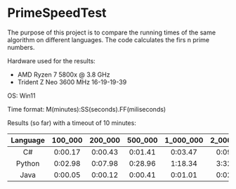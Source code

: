 # PrimeSpeedTest

The purpose of this project is to compare the running times of the same algorithm on different languages. The code calculates the firs n prime numbers.

Hardware used for the results:
 - AMD Ryzen 7 5800x @ 3.8 GHz
 - Trident Z Neo 3600 MHz 16-19-19-39

OS: Win11

Time format: M(minutes):SS(seconds).FF(miliseconds)

Results (so far) with a timeout of 10 minutes:

Language | 100_000 | 200_000 | 500_000 | 1_000_000 | 2_000_000 | 5_000_000 | 10_000_000 | 20_000_000 | 50_000_000
:-------:|:-------:|:-------:|:-------:|:---------:|:---------:|:---------:|:----------:|:----------:|:----------:
C#       |0:00.17  |0:00.43  |0:01.41  |0:03.47    |0:09.01    |0:33.05    |-           |-           |-
Python   |0:02.98  |0:07.98  |0:28.96  |1:18.34    |3:32.13    |-          |-           |-           |-
Java     |0:00.05  |0:00.12  |0:00.41  |0:01.01    |0:02.72    |0:09.94    |0:26.77     |1:12.40     |4:31.81
